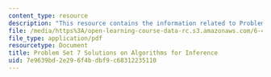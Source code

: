 ```yaml
---
content_type: resource
description: "This resource contains the information related to Problem Set 7.\r\n"
file: /media/https%3A/open-learning-course-data-rc.s3.amazonaws.com/6-438-algorithms-for-inference-fall-2014/7e9639bd2e296f4bdbf9c68312235110_MIT6_438F14_ps7_sol.pdf
file_type: application/pdf
resourcetype: Document
title: Problem Set 7 Solutions on Algorithms for Inference
uid: 7e9639bd-2e29-6f4b-dbf9-c68312235110
---
```

